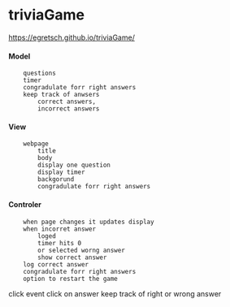 # triviaGame
https://egretsch.github.io/triviaGame/

#### Model
        questions
        timer 
        congradulate forr right answers
        keep track of anwsers
            correct answers, 
            incorrect answers
        
            
#### View
        webpage 
            title
            body
            display one question
            display timer
            backgorund
            congradulate forr right answers
        


#### Controler
        when page changes it updates display
        when incorret answer 
            loged
            timer hits 0 
            or selected worng answer
            show correct answer
        log correct answer
        congradulate forr right answers
        option to restart the game
click event
    click on answer 
    keep track of 
        right 
        or wrong answer
    

        
